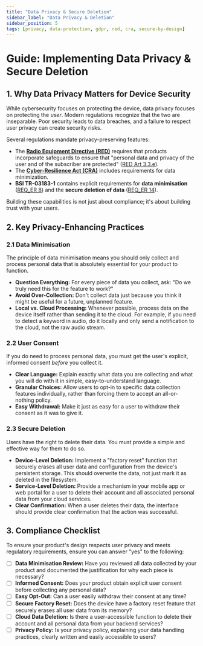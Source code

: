 ```yaml
---
title: "Data Privacy & Secure Deletion"
sidebar_label: "Data Privacy & Deletion"
sidebar_position: 5
tags: [privacy, data-protection, gdpr, red, cra, secure-by-design]
---
```

# Guide: Implementing Data Privacy & Secure Deletion

## 1. Why Data Privacy Matters for Device Security

While cybersecurity focuses on protecting the device, data privacy focuses on protecting the *user*. Modern regulations recognize that the two are inseparable. Poor security leads to data breaches, and a failure to respect user privacy can create security risks.

Several regulations mandate privacy-preserving features:
- The **[Radio Equipment Directive (RED)](./../../standards/red-overview.md)** requires that products incorporate safeguards to ensure that "personal data and privacy of the user and of the subscriber are protected" ([RED Art 3.3.e][red_dir]).
- The **[Cyber-Resilience Act (CRA)](./../../standards/cra-overview.md)** includes requirements for data minimization.
- **BSI TR-03183-1** contains explicit requirements for **data minimisation** ([REQ_ER 8][bsi_tr_03183]) and the **secure deletion of data** ([REQ_ER 14][bsi_tr_03183]).

Building these capabilities is not just about compliance; it's about building trust with your users.

## 2. Key Privacy-Enhancing Practices

### 2.1 Data Minimisation
The principle of data minimisation means you should only collect and process personal data that is absolutely essential for your product to function.
- **Question Everything:** For every piece of data you collect, ask: "Do we truly need this for the feature to work?"
- **Avoid Over-Collection:** Don't collect data just because you think it might be useful for a future, unplanned feature.
- **Local vs. Cloud Processing:** Whenever possible, process data on the device itself rather than sending it to the cloud. For example, if you need to detect a keyword in audio, do it locally and only send a notification to the cloud, not the raw audio stream.

### 2.2 User Consent
If you do need to process personal data, you must get the user's explicit, informed consent *before* you collect it.
- **Clear Language:** Explain exactly what data you are collecting and what you will do with it in simple, easy-to-understand language.
- **Granular Choices:** Allow users to opt-in to specific data collection features individually, rather than forcing them to accept an all-or-nothing policy.
- **Easy Withdrawal:** Make it just as easy for a user to withdraw their consent as it was to give it.

### 2.3 Secure Deletion
Users have the right to delete their data. You must provide a simple and effective way for them to do so.
- **Device-Level Deletion:** Implement a "factory reset" function that securely erases all user data and configuration from the device's persistent storage. This should overwrite the data, not just mark it as deleted in the filesystem.
- **Service-Level Deletion:** Provide a mechanism in your mobile app or web portal for a user to delete their account and all associated personal data from your cloud services.
- **Clear Confirmation:** When a user deletes their data, the interface should provide clear confirmation that the action was successful.

## 3. Compliance Checklist

To ensure your product's design respects user privacy and meets regulatory requirements, ensure you can answer "yes" to the following:

- [ ] **Data Minimisation Review:** Have you reviewed all data collected by your product and documented the justification for why each piece is necessary?
- [ ] **Informed Consent:** Does your product obtain explicit user consent before collecting any personal data?
- [ ] **Easy Opt-Out:** Can a user easily withdraw their consent at any time?
- [ ] **Secure Factory Reset:** Does the device have a factory reset feature that securely erases all user data from its memory?
- [ ] **Cloud Data Deletion:** Is there a user-accessible function to delete their account and all personal data from your backend services?
- [ ] **Privacy Policy:** Is your privacy policy, explaining your data handling practices, clearly written and easily accessible to users?

<!-- Citations -->
[red_dir]: https://eur-lex.europa.eu/legal-content/EN/TXT/HTML/?uri=CELEX:32014L0053 "Directive 2014/53/EU (Radio Equipment Directive) – full text"
[bsi_tr_03183]: https://www.bsi.bund.de/EN/Themen/Unternehmen-und-Organisationen/Standards-und-Zertifizierung/Technische-Richtlinien/TR-nach-Thema-sortiert/tr03183/TR-03183_node.html "BSI Technical Guideline TR-03183" 